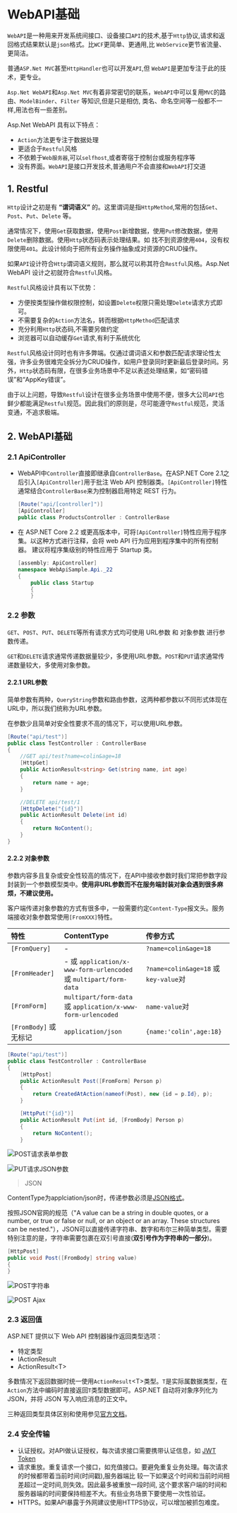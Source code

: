 # WebAPI基础

`WebAPI`是一种用来开发系统间接口、设备接口`API`的技术,基于`Http`协议,请求和返回格式结果默认是`json`格式。比`WCF`更简单、更通用,比 `WebService`更节省流量、更简洁。

普通`ASP.Net MVC`甚至`HttpHandler`也可以开发`API`,但 `WebAPI`是更加专注于此的技术，更专业。

`Asp.Net WebAPI`和`Asp.Net MVC`有着非常密切的联系，`WebAPI`中可以复用`MVC`的路由、`ModelBinder`、`Filter` 等知识,但是只是相仿, 类名、命名空间等一般都不一样,用法也有一些差别。

Asp.Net WebAPI 具有以下特点：

* `Action`方法更专注于数据处理
* 更适合于`Restful`风格
* 不依赖于`Web服务器`,可以`selfhost`,或者寄宿于控制台或服务程序等
* 没有界面。`WebAPI`是接口开发技术,普通用户不会直接和`WebAPI`打交道

## 1. Restful

`Http`设计之初是有 **“谓词语义”** 的。这里谓词是指`HttpMethod`,常用的包括`Get`、`Post`、`Put`、`Delete` 等。

通常情况下，使用`Get`获取数据，使用`Post`新增数据，使用`Put`修改数据，使用`Delete`删除数据。使用`Http`状态码表示处理结果。如 找不到资源使用`404`，没有权限使用`401`。此设计倾向于把所有业务操作抽象成对资源的CRUD操作。

如果`API`设计符合`Http`谓词语义规则，那么就可以称其符合`Restful`风格。Asp.Net WebAPI 设计之初就符合`Restful`风格。

`Restful`风格设计具有以下优势：

* 方便按类型操作做权限控制，如设置`Delete`权限只需处理`Delete`请求方式即可。
* 不需要复杂的`Action`方法名，转而根据`HttpMethod`匹配请求
* 充分利用`Http`状态码,不需要另做约定
* 浏览器可以自动缓存`Get`请求,有利于系统优化

`Restful`风格设计同时也有许多弊端。仅通过谓词语义和参数匹配请求理论性太强，许多业务很难完全拆分为CRUD操作，如用户登录同时更新最后登录时间。另外，`Http`状态码有限，在很多业务场景中不足以表述处理结果，如“密码错误”和“AppKey错误”。

由于以上问题，导致`Restful`设计在很多业务场景中使用不便，很多大公司`API`也鲜少都能满足`Restful`规范。因此我们的原则是，尽可能遵守`Restful`规范，灵活变通，不追求极端。

## 2. WebAPI基础

### 2.1 ApiController

* WebAPI中`Controller`直接即继承自`ControllerBase`。在ASP.NET Core 2.1之后引入`[ApiController]`用于批注 Web API 控制器类。`[ApiController]`特性通常结合`ControllerBase`来为控制器启用特定 REST 行为。

    ```csharp
    [Route("api/[controller]")]
    [ApiController]
    public class ProductsController : ControllerBase
    ```

* 在 ASP.NET Core 2.2 或更高版本中，可将`[ApiController]`特性应用于程序集。以这种方式进行注释，会将 web API 行为应用到程序集中的所有控制器。 建议将程序集级别的特性应用于 Startup 类。

    ```csharp
    [assembly: ApiController]
    namespace WebApiSample.Api._22
    {
        public class Startup
        {
        }
    ```

### 2.2 参数

`GET`、`POST`、`PUT`、`DELETE`等所有请求方式均可使用 URL参数 和 对象参数 进行参数传递。

`GET`和`DELETE`请求通常传递数据量较少，多使用URL参数。`POST`和`PUT`请求通常传递数量较大，多使用对象参数。

#### 2.2.1 URL参数

简单参数有两种，`QueryString`参数和路由参数，这两种都参数以不同形式体现在URL中，所以我们统称为URL参数。

在参数少且简单对安全性要求不高的情况下，可以使用URL参数。

```csharp
[Route("api/test")]
public class TestController : ControllerBase
{
    //GET api/test?name=colin&age=18
    [HttpGet]
    public ActionResult<string> Get(string name, int age)
    {
        return name + age;
    }

    //DELETE api/test/1
    [HttpDelete("{id}")]
    public ActionResult Delete(int id)
    {
        return NoContent();
    }
}
```

#### 2.2.2 对象参数

参数内容多且复杂或安全性较高的情况下，在API中接收参数时我们常把参数字段封装到一个参数模型类中。**使用非URL参数而不在服务端封装对象会遇到很多麻烦，不建议使用。**

客户端传递对象参数的方式有很多中，一般需要约定`Content-Type`报文头。服务端接收对象参数常使用`[FromXXX]`特性。

特性|ContentType|传参方式
:-|:-|:-
`[FromQuery]`| - |`?name=colin&age=18`
`[FromHeader]`| - 或 `application/x-www-form-urlencoded` 或 `multipart/form-data`  |`?name=colin&age=18` 或 `key-value`对
`[FromForm]`|`multipart/form-data` 或 `application/x-www-form-urlencoded`| `name-value`对
`[FromBody]` 或 无标记|`application/json`|`{name:'colin',age:18}`

```csharp
[Route("api/test")]
public class TestController : ControllerBase
{
    [HttpPost]
    public ActionResult Post([FromForm] Person p)
    {
        return CreatedAtAction(nameof(Post), new {id = p.Id}, p);
    }

    [HttpPut("{id}")]
    public ActionResult Put(int id, [FromBody] Person p)
    {
        return NoContent();
    }
```

![POST请求表单参数](https://i.loli.net/2020/02/26/BK8ALvHeqthEYG5.png)

![PUT请求JSON参数](https://i.loli.net/2020/02/26/QwxlN83juSkFMWI.png)

> JSON

ContentType为applciation/json时，传递参数必须是[JSON格式](https://www.json.org/)。

按照JSON官网的规范（"A value can be a string in double quotes, or a number, or true or false or null, or an object or an array. These structures can be nested."），JSON可以直接传递字符串、数字和布尔三种简单类型。需要特别注意的是，字符串需要包裹在双引号直接(**双引号作为字符串的一部分**)。

```csharp
[HttpPost]
public void Post([FromBody] string value)
{
}
```

![POST字符串](https://i.loli.net/2020/02/26/ISQYUX3DcBlH7om.jpg)

![POST Ajax](https://i.loli.net/2020/02/26/IbmZe26jgABL8yu.jpg)

### 2.3 返回值

ASP.NET 提供以下 Web API 控制器操作返回类型选项：

* 特定类型
* IActionResult
* ActionResult&lt;T&gt;

多数情况下返回数据时统一使用`ActionResult`&lt;T&gt;类型。`T`是实际属数据类型，在`Action`方法中编码时直接返回`T`类型数据即可。ASP.NET 自动将对象序列化为 JSON，并将 JSON 写入响应消息的正文中。

三种返回类型具体区别和使用参见[官方文档](https://docs.microsoft.com/zh-cn/aspnet/core/web-api/action-return-types?view=aspnetcore-2.2)。

### 2.4 安全传输

* 认证授权。对API做认证授权，每次请求接口需要携带认证信息，如 [JWT Token](../auth/jwt)
* 请求重放。重复请求一个接口，如充值接口。要避免重复业务处理。每次请求的时候都带着当前时间(时间戳),服务器端比 较一下如果这个时间和当前时间相差超过一定时间,则失效。因此最多被重放一段时间, 这个要求客户端的时间和服务器端的时间要保持相差不大。有些业务场景下要使用一次性验证。
* HTTPS。如果API暴露于外网建议使用HTTPS协议，可以增加被抓包难度。
